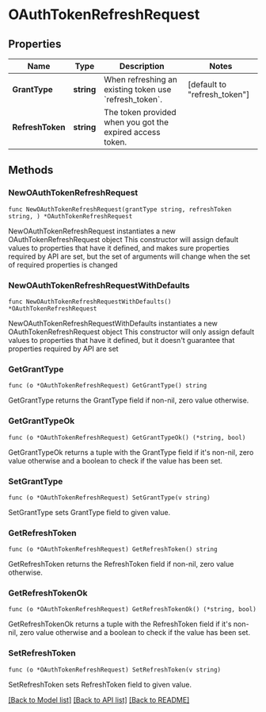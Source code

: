 # OAuthTokenRefreshRequest

## Properties

Name | Type | Description | Notes
------------ | ------------- | ------------- | -------------
**GrantType** | **string** | When refreshing an existing token use &#x60;refresh_token&#x60;. | [default to "refresh_token"]
**RefreshToken** | **string** | The token provided when you got the expired access token. | 

## Methods

### NewOAuthTokenRefreshRequest

`func NewOAuthTokenRefreshRequest(grantType string, refreshToken string, ) *OAuthTokenRefreshRequest`

NewOAuthTokenRefreshRequest instantiates a new OAuthTokenRefreshRequest object
This constructor will assign default values to properties that have it defined,
and makes sure properties required by API are set, but the set of arguments
will change when the set of required properties is changed

### NewOAuthTokenRefreshRequestWithDefaults

`func NewOAuthTokenRefreshRequestWithDefaults() *OAuthTokenRefreshRequest`

NewOAuthTokenRefreshRequestWithDefaults instantiates a new OAuthTokenRefreshRequest object
This constructor will only assign default values to properties that have it defined,
but it doesn't guarantee that properties required by API are set

### GetGrantType

`func (o *OAuthTokenRefreshRequest) GetGrantType() string`

GetGrantType returns the GrantType field if non-nil, zero value otherwise.

### GetGrantTypeOk

`func (o *OAuthTokenRefreshRequest) GetGrantTypeOk() (*string, bool)`

GetGrantTypeOk returns a tuple with the GrantType field if it's non-nil, zero value otherwise
and a boolean to check if the value has been set.

### SetGrantType

`func (o *OAuthTokenRefreshRequest) SetGrantType(v string)`

SetGrantType sets GrantType field to given value.


### GetRefreshToken

`func (o *OAuthTokenRefreshRequest) GetRefreshToken() string`

GetRefreshToken returns the RefreshToken field if non-nil, zero value otherwise.

### GetRefreshTokenOk

`func (o *OAuthTokenRefreshRequest) GetRefreshTokenOk() (*string, bool)`

GetRefreshTokenOk returns a tuple with the RefreshToken field if it's non-nil, zero value otherwise
and a boolean to check if the value has been set.

### SetRefreshToken

`func (o *OAuthTokenRefreshRequest) SetRefreshToken(v string)`

SetRefreshToken sets RefreshToken field to given value.



[[Back to Model list]](../README.md#documentation-for-models) [[Back to API list]](../README.md#documentation-for-api-endpoints) [[Back to README]](../README.md)


